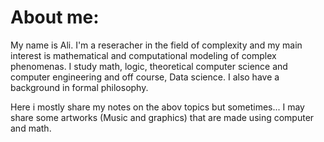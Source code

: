 # About me:
My name is Ali. I'm a reseracher in the field of complexity and my main interest is mathematical and computational modeling of complex phenomenas. I study math, logic, theoretical computer science and computer engineering and off course, Data science. I also have a background in formal philosophy.

Here i mostly share my notes on the abov topics but sometimes... I may share some artworks (Music and graphics) that are made using computer and math.
